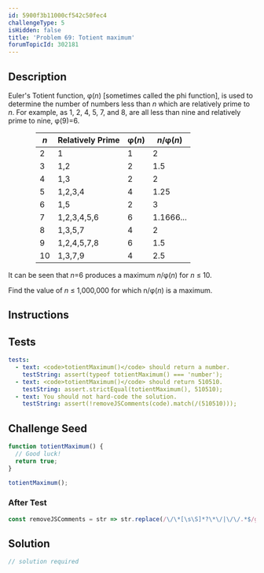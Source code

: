 ```yaml
---
id: 5900f3b11000cf542c50fec4
challengeType: 5
isHidden: false
title: 'Problem 69: Totient maximum'
forumTopicId: 302181
---
```


## Description
<section id='description'>

Euler's Totient function, φ(<var>n</var>) [sometimes called the phi function], is used to determine the number of numbers less than <var>n</var> which are relatively prime to <var>n</var>. For example, as 1, 2, 4, 5, 7, and 8, are all less than nine and relatively prime to nine, φ(9)=6.

<div style='margin-left: 4em;'>

  |<var>n</var>|Relatively Prime|φ(<var>n</var>)|<var>n</var>/φ(<var>n</var>)|
  |--- |--- |--- |--- |
  |2|1|1|2|
  |3|1,2|2|1.5|
  |4|1,3|2|2|
  |5|1,2,3,4|4|1.25|
  |6|1,5|2|3|
  |7|1,2,3,4,5,6|6|1.1666...|
  |8|1,3,5,7|4|2|
  |9|1,2,4,5,7,8|6|1.5|
  |10|1,3,7,9|4|2.5|

</div>

It can be seen that <var>n</var>=6 produces a maximum <var>n</var>/φ(<var>n</var>) for <var>n</var> ≤ 10.

Find the value of <var>n</var> ≤ 1,000,000 for which n/φ(<var>n</var>) is a maximum.

</section>

## Instructions
<section id='instructions'>

</section>

## Tests
<section id='tests'>

```yml
tests:
  - text: <code>totientMaximum()</code> should return a number.
    testString: assert(typeof totientMaximum() === 'number');
  - text: <code>totientMaximum()</code> should return 510510.
    testString: assert.strictEqual(totientMaximum(), 510510);
  - text: You should not hard-code the solution.
    testString: assert(!removeJSComments(code).match(/(510510)));

```

</section>

## Challenge Seed
<section id='challengeSeed'>

<div id='js-seed'>

```js
function totientMaximum() {
  // Good luck!
  return true;
}

totientMaximum();
```

</div>

### After Test
<div id='js-teardown'>

```js
const removeJSComments = str => str.replace(/\/\*[\s\S]*?\*\/|\/\/.*$/gm, '');
```

</div>

</section>

## Solution
<section id='solution'>

```js
// solution required
```

</section>
